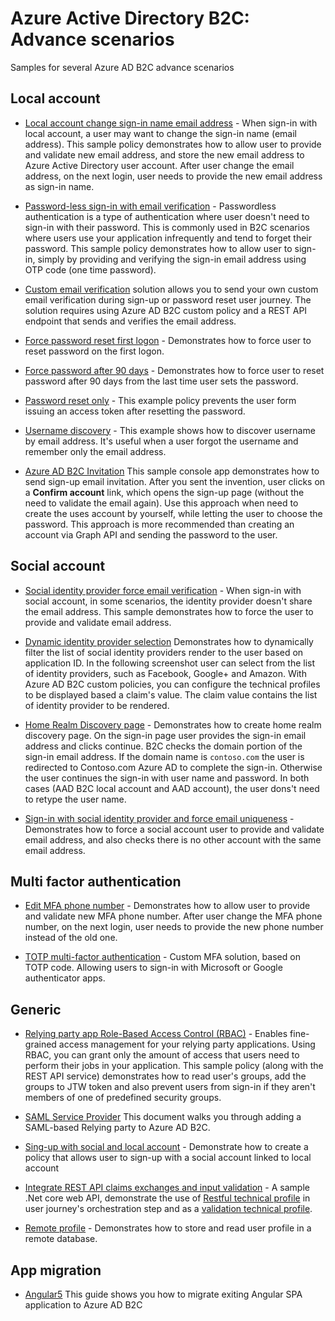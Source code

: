 # Azure Active Directory B2C: Advance scenarios

Samples for several Azure AD B2C advance scenarios 

## Local account
- [Local account change sign-in name email address](policies/change-sign-in-name) - When sign-in with local account, a user may want to change the sign-in name (email address). This sample policy demonstrates how to allow user to provide and validate new email address, and store the new email address to Azure Active Directory user account. After user change the email address, on the next login, user needs to provide the new email address as sign-in name.

- [Password-less sign-in with email verification](policies/passwordless-email) - Passwordless authentication is a type of authentication where user doesn't need to sign-in with their password. This is commonly used in B2C scenarios where users use your application infrequently and tend to forget their password. This sample policy demonstrates how to allow user to sign-in, simply by providing and verifying the sign-in email address using OTP code (one time password).  

- [Custom email verification](policies/custom-email-verifcation) solution allows you to send your own custom email verification during sign-up or password reset user journey. The solution requires using Azure AD B2C custom policy and a REST API endpoint that sends and verifies the email address. 

- [Force password reset first logon](policies/force-password-reset-first-logon) - Demonstrates how to force user to reset password on the first logon. 

- [Force password after 90 days](policies/force-password-reset-after-90-days) - Demonstrates how to force user to reset password after 90 days from the last time user sets the password.  

- [Password reset only](policies/password-reset-only) - This example policy prevents the user form issuing an access token after resetting the password.

- [Username discovery](policies/username-discovery) - This example shows how to discover username by email address. It's useful when a user forgot the username and remember only the email address.

- [Azure AD B2C Invitation](policies/invite)  This sample console app demonstrates how to send sign-up email invitation. After you sent the invention, user clicks on a **Confirm account** link, which opens the sign-up page (without the need to validate the email again). Use this approach when need to create the uses account by yourself, while letting the user to choose the password. This approach is more recommended than creating an account via Graph API and sending the password to the user. 
 
## Social account
- [Social identity provider force email verification](policies/social-idp-force-email) - When sign-in with social account, in some scenarios, the identity provider doesn't share the email address. This sample demonstrates how to force the user to provide and validate email address.

- [Dynamic identity provider selection](policies/idps-filter)  Demonstrates how to dynamically filter the list of social identity providers render to the user based on application ID. In the following screenshot user can select from the list of identity providers, such as Facebook, Google+ and Amazon. With Azure AD B2C custom policies, you can configure the technical profiles to be displayed based a claim's value. The  claim value contains the list of identity provider to be rendered.

- [Home Realm Discovery page](policies/home-realm-discovery-page) - Demonstrates how to create home realm discovery page. On the sign-in page user provides the sign-in email address and clicks continue. B2C checks the domain portion of the sign-in email address. If the domain name is `contoso.com` the user is redirected to Contoso.com Azure AD to complete the sign-in. Otherwise the user continues the sign-in with user name and password. In both cases (AAD B2C local account and AAD account), the user dons't need to retype the user name. 

- [Sign-in with social identity provider and force email uniqueness](policies/force-unique-email-across-social-identities ) - Demonstrates how to force a social account user to provide and validate email address, and also checks there is no other account with the same email address.

## Multi factor authentication

- [Edit MFA phone number](policies/edit-mfa-phone-number) - Demonstrates how to allow user to provide and validate new MFA phone number. After user change the MFA phone number, on the next login, user needs to provide the new phone number instead of the old one.

- [TOTP multi-factor authentication](policies/custom-mfa-totp) - Custom MFA solution, based on TOTP code. Allowing users to sign-in with Microsoft or Google authenticator apps.

## Generic 
- [Relying party app Role-Based Access Control (RBAC)](policies/relying-party-rbac) - Enables fine-grained access management for your relying party applications. Using RBAC, you can grant only the amount of access that users need to perform their jobs in your application. This sample policy (along with the REST API service) demonstrates how to read user's groups, add the groups to JTW token and also prevent users from sign-in if they aren't members of one of predefined security groups.

- [SAML Service Provider](https://github.com/azure-ad-b2c/saml-sp)  This document walks you through adding a SAML-based Relying party to Azure AD B2C. 

- [Sing-up with social and local account](policies/sign-up-with-social-and-local-account) - Demonstrate how to create a policy that allows user to sign-up with a social account linked to local account

- [Integrate REST API claims exchanges and input validation](https://github.com/azure-ad-b2c/rest-api) - A sample .Net core web API, demonstrate the use of [Restful technical profile](https://docs.microsoft.com/en-us/azure/active-directory-b2c/restful-technical-profile) in user journey's orchestration step and as a [validation technical profile](https://docs.microsoft.com/en-us/azure/active-directory-b2c/validation-technical-profile).

- [Remote profile](policies/remote-profile) - Demonstrates how to store and read user profile in a remote database. 

## App migration
- [Angular5](policies/app-migration-angular5) This guide shows you how to migrate exiting Angular SPA application to Azure AD B2C